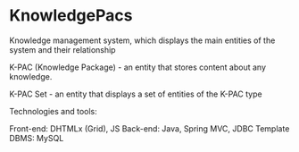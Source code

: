 # KnowledgePacs

Knowledge management system, which displays the main entities of the system and their relationship

K-PAC (Knowledge Package) - an entity that stores content about any knowledge.

K-PAC Set - an entity that displays a set of entities of the K-PAC type

Technologies and tools:

Front-end: DHTMLx (Grid), JS
Back-end: Java, Spring MVC, JDBC Template
DBMS: MySQL 
